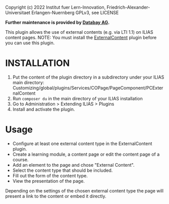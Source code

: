 
Copyright (c) 2022 Institut fuer Lern-Innovation, Friedrich-Alexander-Universitaet Erlangen-Nuernberg
GPLv3, see LICENSE

**Further maintenance is provided by [Databay AG](https://www.databay.de).**

This plugin allows the use of external contents (e.g. via LTI 1.1) on ILIAS content pages.
NOTE: You must install the [ExternalContent](https://github.com/DatabayAG/ExternalContent) plugin before you can use this plugin.

# INSTALLATION

1. Put the content of the plugin directory in a subdirectory under your ILIAS main directory:
Customizing/global/plugins/Services/COPage/PageComponent/PCExternalContent
2. Run `composer du` in the main directory of your ILIAS installation
3. Go to Administration > Extending ILIAS > Plugins
4. Install and activate the plugin.

# Usage

* Configure at least one external content type in the ExternalContent plugin.
* Create a learning module, a content page or edit the content page of a course.
* Add an element to the page and chose "External Content".
* Select the content type that should be included.
* Fill out the form of the content type.
* View the presentation of the page.

Depending on the settings of the chosen external content type the page will present a link to the content or embed it directly.
